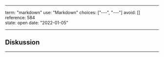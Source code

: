 
---
term:      "markdown"
use:       "Markdown"
choices:   ["---", "---"]
avoid:     []
reference: 584        
state:     open
date:      "2022-01-05"

---

## Diskussion
---
